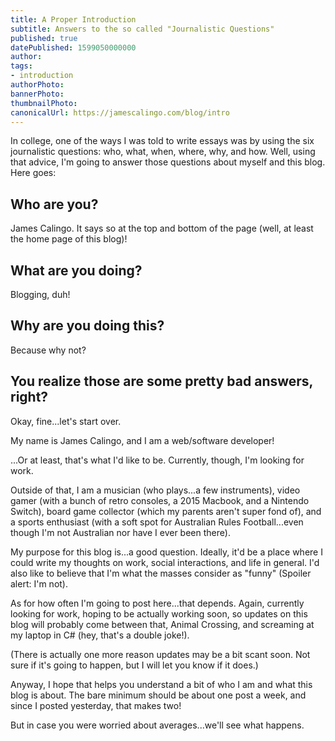 ```yaml
---
title: A Proper Introduction
subtitle: Answers to the so called "Journalistic Questions"
published: true
datePublished: 1599050000000
author: 
tags:
- introduction
authorPhoto: 
bannerPhoto:
thumbnailPhoto: 
canonicalUrl: https://jamescalingo.com/blog/intro
---
```


In college, one of the ways I was told to write essays was by using the six journalistic questions: who, what, when, where, why, and how. Well, using that advice, I'm going to answer those questions about myself and this blog. Here goes:

## Who are you?

James Calingo. It says so at the top and bottom of the page (well, at least the home page of this blog)!

## What are you doing?

Blogging, duh!

## Why are you doing this?

Because why not?

## You realize those are some pretty bad answers, right?

Okay, fine...let's start over.

My name is James Calingo, and I am a web/software developer!

...Or at least, that's what I'd like to be. Currently, though, I'm looking for work.

Outside of that, I am a musician (who plays...a few instruments), video gamer (with a bunch of retro consoles, a 2015 Macbook, and a Nintendo Switch), board game collector (which my parents aren't super fond of), and a sports enthusiast (with a soft spot for Australian Rules Football...even though I'm not Australian nor have I ever been there).

My purpose for this blog is...a good question. Ideally, it'd be a place where I could write my thoughts on work, social interactions, and life in general. I'd also like to believe that I'm what the masses consider as "funny" (Spoiler alert: I'm not).

As for how often I'm going to post here...that depends. Again, currently looking for work, hoping to be actually working soon, so updates on this blog will probably come between that, Animal Crossing, and screaming at my laptop in C# (hey, that's a double joke!).

(There is actually one more reason updates may be a bit scant soon. Not sure if it's going to happen, but I will let you know if it does.)

Anyway, I hope that helps you understand a bit of who I am and what this blog is about. The bare minimum should be about one post a week, and since I posted yesterday, that makes two!

But in case you were worried about averages...we'll see what happens.